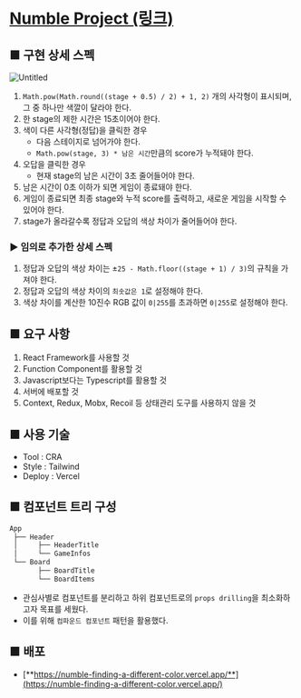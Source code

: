 # [Numble Project (링크)](https://www.numble.it/45cee9d3-49ad-4f67-9d2a-14607c2eeba7)

## ■ 구현 상세 스펙

![Untitled](https://user-images.githubusercontent.com/87417572/152546106-e1d2717e-3de9-4085-afa1-a69be7b81a4e.png)

1. `Math.pow(Math.round((stage + 0.5) / 2) + 1, 2)` 개의 사각형이 표시되며, 그 중 하나만 색깔이 달라야 한다.
2. 한 stage의 제한 시간은 15초이어야 한다.
3. 색이 다른 사각형(정답)을 클릭한 경우
   - 다음 스테이지로 넘어가야 한다.
   - `Math.pow(stage, 3) * 남은 시간`만큼의 score가 누적돼야 한다.
4. 오답을 클릭한 경우
   - 현재 stage의 남은 시간이 3초 줄어들어야 한다.
5. 남은 시간이 0초 이하가 되면 게임이 종료돼야 한다.
6. 게임이 종료되면 최종 stage와 누적 score를 출력하고, 새로운 게임을 시작할 수 있어야 한다.
7. stage가 올라갈수록 정답과 오답의 색상 차이가 줄어들어야 한다.

### ▶ 임의로 추가한 상세 스펙

1. 정답과 오답의 색상 차이는 ±`25 - Math.floor((stage + 1) / 3)`의 규칙을 가져야 한다.
2. 정답과 오답의 색상 차이의 `최솟값은 1`로 설정해야 한다.
3. 색상 차이를 계산한 10진수 RGB 값이 `0|255`를 초과하면 `0|255`로 설정해야 한다.

## ■ 요구 사항

1. React Framework를 사용할 것
2. Function Component를 활용할 것
3. Javascript보다는 Typescript를 활용할 것
4. 서버에 배포할 것
5. Context, Redux, Mobx, Recoil 등 상태관리 도구를 사용하지 않을 것

## ■ 사용 기술

- Tool : CRA
- Style : Tailwind
- Deploy : Vercel

## ■ 컴포넌트 트리 구성

```bash
App
 ├── Header
 │     ├── HeaderTitle
 │     └── GameInfos
 └── Board
       ├── BoardTitle
       └── BoardItems
```

- 관심사별로 컴포넌트를 분리하고 하위 컴포넌트로의 `props drilling`을 최소화하고자 목표를 세웠다.
- 이를 위해 `컴파운드 컴포넌트` 패턴을 활용했다.

## ■ 배포

- [**https://numble-finding-a-different-color.vercel.app/**](https://numble-finding-a-different-color.vercel.app/)
